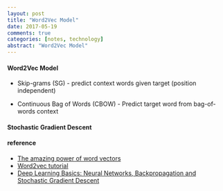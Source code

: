 ```yaml
---
layout: post
title: "Word2Vec Model"
date: 2017-05-19
comments: true
categories: [notes, technology]
abstract: "Word2Vec Model"
---
```


#### Word2Vec Model
 * Skip-grams (SG) - predict context words given target (position independent)

 * Continuous Bag of Words (CBOW) - Predict target word from bag-of-words context
 

#### Stochastic Gradient Descent


#### reference
* [The amazing power of word vectors](https://blog.acolyer.org/2016/04/21/the-amazing-power-of-word-vectors/)
* [Word2vec tutorial](http://mccormickml.com/assets/word2vec/Alex_Minnaar_Word2Vec_Tutorial_Part_I_The_Skip-Gram_Model.pdf)
* [Deep Learning Basics: Neural Networks, Backpropagation and Stochastic Gradient Descent](http://alexminnaar.com/deep-learning-basics-neural-networks-backpropagation-and-stochastic-gradient-descent.html)